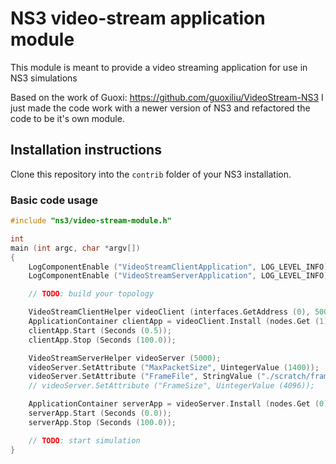 # NS3 video-stream application module

This module is meant to provide a video streaming application for use in NS3 simulations

Based on the work of Guoxi: https://github.com/guoxiliu/VideoStream-NS3
I just made the code work with a newer version of NS3 and refactored the code to be it's own module.

## Installation instructions

Clone this repository into the `contrib` folder of your NS3 installation.

### Basic code usage
```cpp
#include "ns3/video-stream-module.h"

int
main (int argc, char *argv[])
{
    LogComponentEnable ("VideoStreamClientApplication", LOG_LEVEL_INFO);
    LogComponentEnable ("VideoStreamServerApplication", LOG_LEVEL_INFO);

    // TODO: build your topology

    VideoStreamClientHelper videoClient (interfaces.GetAddress (0), 5000);
    ApplicationContainer clientApp = videoClient.Install (nodes.Get (1));
    clientApp.Start (Seconds (0.5));
    clientApp.Stop (Seconds (100.0));

    VideoStreamServerHelper videoServer (5000);
    videoServer.SetAttribute ("MaxPacketSize", UintegerValue (1400));
    videoServer.SetAttribute ("FrameFile", StringValue ("./scratch/frameList.txt"));
    // videoServer.SetAttribute ("FrameSize", UintegerValue (4096));

    ApplicationContainer serverApp = videoServer.Install (nodes.Get (0));
    serverApp.Start (Seconds (0.0));
    serverApp.Stop (Seconds (100.0));

    // TODO: start simulation
}
```


